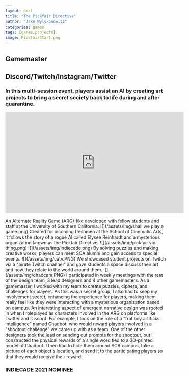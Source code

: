 ```yaml
---
layout: post
title: "The Pickfair Directive"
author: "Jake Wylykanowitz"
categories: games
tags: [games,projects]
image: PickfairStart.png
---
```


## Gamemaster 
## Discord/Twitch/Instagram/Twitter
### In this multi-session event, players assist an AI by creating art projects to bring a secret society back to life during and after quarantine.
<p align="center"><iframe width="560" height="315" src="https://www.youtube.com/embed/b4GaMS25VIQ" title="PickfairDirective Explainer Video" frameborder="0" allow="accelerometer; autoplay; clipboard-write; encrypted-media; gyroscope; picture-in-picture; web-share" allowfullscreen></iframe></p>
An Alternate Reality Game (ARG)-like developed with fellow students and staff at the University of Southern California.
![](/assets/img/shall we play a game.png)
Created for incoming freshmen at the School of Cinematic Arts, it follows the story of a rogue AI called Elysee Reinhardt and a mysterious organization known as the Pickfair Directive.
![](/assets/img/pickfair vid thing.png)
![](/assets/img/indiecade.png)
By solving puzzles and making creative works, players can meet SCA alumni and gain access to special events.
![](/assets/img/catv.PNG)
We showcased student projects on Twitch via a "pirate Twitch channel" and gave students a space discuss their art and how they relate to the world around them.
![](/assets/img/chadcam.PNG)
I participated in weekly meetings with the rest of the design team, 3 lead designers and 4 other gamemasters. As a gamemaster, I worked with my team to create puzzles, ciphers, and challenges for players. As this was a secret group, I also had to keep my involvement secret, enhancing the experience for players, making them really feel like they were interacting with a mysterious organization based on campus. An interesting aspect of emergent narrative design was rooted in when I roleplayed as characters involved in the ARG on platforms like Twitter and Discord. For example, I took on the role of a "frat boy artificial intelligence" named Chadbot, who would reward players involved in a "shootout challenge" we came up with as a team. One of the other designers took the lead on sending out prompts for the shootout, but I constructed the physical rewards of a single word tied to a 3D-printed model of Chadbot. I then had to hide them around SCA campus, take a picture of each object's location, and send it to the participating players so that they would receive their reward. 

### INDIECADE 2021 NOMINEE
